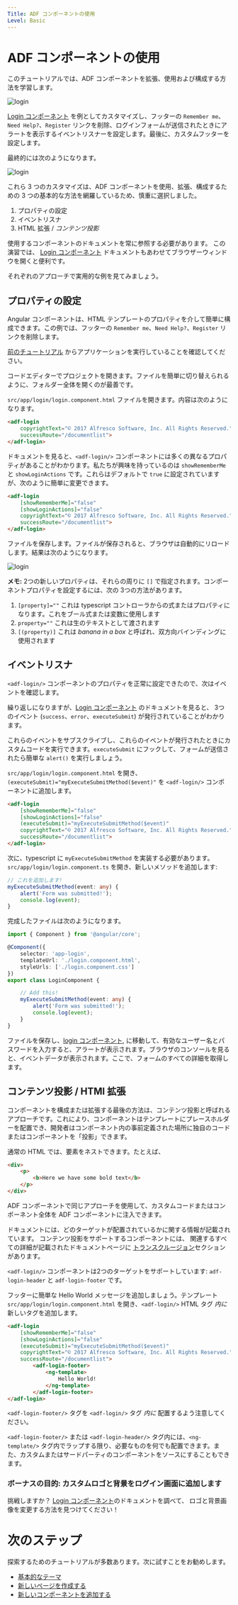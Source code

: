 ```yaml
---
Title: ADF コンポーネントの使用
Level: Basic
---
```


# ADF コンポーネントの使用

このチュートリアルでは、ADF コンポーネントを拡張、使用および構成する方法を学習します。

![login](../docassets/images/login.jpg)

[Login コンポーネント](../core/components/login.component.md) を例としてカスタマイズし、フッターの `Remember me`、`Need Help?`、`Register` リンクを削除、ログインフォームが送信されたときにアラートを表示するイベントリスナーを設定します。最後に、カスタムフッターを設定します。

最終的には次のようになります。

![login](../docassets/images/login-customized.jpg)

これら 3 つのカスタマイズは、ADF コンポーネントを使用、拡張、構成するための 3 つの基本的な方法を網羅しているため、慎重に選択しました。

1.  プロパティの設定
2.  イベントリスナ
3.  HTML 拡張 / _コンテンツ投影_

使用するコンポーネントのドキュメントを常に参照する必要があります。
この演習では、 [Login コンポーネント](../core/components/login.component.md) ドキュメントもあわせてブラウザーウィンドウを開くと便利です。

それぞれのアプローチで実用的な例を見てみましょう。

## プロパティの設定

Angular コンポーネントは、HTML テンプレートのプロパティを介して簡単に構成できます。この例では、フッターの `Remember me`、`Need Help?`、`Register` リンクを削除します。

[前のチュートリアル](creating-your-first-adf-application.md) からアプリケーションを実行していることを確認してください。

コードエディターでプロジェクトを開きます。ファイルを簡単に切り替えられるように、フォルダー全体を開くのが最善です。

`src/app/login/login.component.html` ファイルを開きます。内容は次のようになります。

```html
<adf-login
	copyrightText="© 2017 Alfresco Software, Inc. All Rights Reserved."
	successRoute="/documentlist">
</adf-login>
```

ドキュメントを見ると、`<adf-login/>` コンポーネントには多くの異なるプロパティがあることがわかります。私たちが興味を持っているのは `showRememberMe` と `showLoginActions` です。これらはデフォルトで `true` に設定されていますが、次のように簡単に変更できます。

```html
<adf-login
	[showRememberMe]="false"
	[showLoginActions]="false"
	copyrightText="© 2017 Alfresco Software, Inc. All Rights Reserved."
	successRoute="/documentlist">
</adf-login>
```

ファイルを保存します。ファイルが保存されると、ブラウザは自動的にリロードします。結果は次のようになります。

![login](../docassets/images/login-customized-step-1.jpg)

**メモ:** 2つの新しいプロパティは、それらの周りに `[]` で指定されます。コンポーネントプロパティを設定するには、次の 3つの方法があります。

1.  `[property]=""` これは typescript コントローラからの式またはプロパティになります。これをブール式または変数に使用します
2.  `property=""` これは生のテキストとして渡されます
3.  `[(property)]` これは _banana in a box_ と呼ばれ、双方向バインディングに使用されます

## イベントリスナ

`<adf-login/>` コンポーネントのプロパティを正常に設定できたので、次はイベントを確認します。

繰り返しになりますが、[Login コンポーネント](../core/components/login.component.md) のドキュメントを見ると、
3つのイベント (`success`、`error`、`executeSubmit`) が発行されていることがわかります。

これらのイベントをサブスクライブし、これらのイベントが発行されたときにカスタムコードを実行できます。`executeSubmit` にフックして、フォームが送信されたら簡単な `alert()` を実行しましょう。

`src/app/login/login.component.html` を開き、`(executeSubmit)="myExecuteSubmitMethod($event)"` を `<adf-login/>` コンポーネントに追加します。

```html
<adf-login
	[showRememberMe]="false"
	[showLoginActions]="false"
	(executeSubmit)="myExecuteSubmitMethod($event)"
	copyrightText="© 2017 Alfresco Software, Inc. All Rights Reserved."
	successRoute="/documentlist">
</adf-login>
```

次に、typescript に `myExecuteSubmitMethod` を実装する必要があります。`src/app/login/login.component.ts` を開き、新しいメソッドを追加します:

```ts
// これを追加します!
myExecuteSubmitMethod(event: any) {
	alert('Form was submitted!');
	console.log(event);
}
```

完成したファイルは次のようになります。

```ts
import { Component } from '@angular/core';

@Component({
	selector: 'app-login',
	templateUrl: './login.component.html',
	styleUrls: ['./login.component.css']
})
export class LoginComponent {

	// Add this!		
	myExecuteSubmitMethod(event: any) {
		alert('Form was submitted!');
		console.log(event);
	}
}
```

ファイルを保存し、[login コンポーネント,](../core/components/login.component.md) に移動して、有効なユーザー名とパスワードを入力すると、アラートが表示されます。ブラウザのコンソールを見ると、イベントデータが表示されます。ここで、フォームのすべての詳細を取得します。

## コンテンツ投影 / HTMl 拡張

コンポーネントを構成または拡張する最後の方法は、コンテンツ投影と呼ばれるアプローチです。これにより、コンポーネントはテンプレートにプレースホルダーを配置でき、開発者はコンポーネント内の事前定義された場所に独自のコードまたはコンポーネントを「投影」できます。

通常の HTML では、要素をネストできます。たとえば、

```html
<div>
	<p>
		<b>Here we have some bold text</b>
	</p>
</div>
```

ADF コンポーネントで同じアプローチを使用して、カスタムコードまたはコンポーネント全体を ADF コンポーネントに注入できます。

ドキュメントには、どのターゲットが配置されているかに関する情報が記載されています。
コンテンツ投影をサポートするコンポーネントには、
関連するすべての詳細が記載されたドキュメントページに
[トランスクルージョン](../user-guide/transclusion.md)セクションがあります。

`<adf-login/>` コンポーネントは2つのターゲットをサポートしています: `adf-login-header` と `adf-login-footer` です。

フッターに簡単な Hello World メッセージを追加しましょう。テンプレート `src/app/login/login.component.html` を開き、`<adf-login/>` HTML タグ _内に_ 新しいタグを追加します。

```html
<adf-login
	[showRememberMe]="false"
	[showLoginActions]="false"
	(executeSubmit)="myExecuteSubmitMethod($event)"
	copyrightText="© 2017 Alfresco Software, Inc. All Rights Reserved."
	successRoute="/documentlist">
		<adf-login-footer>
			<ng-template>
				Hello World!
			</ng-template>
		</adf-login-footer>
</adf-login>
```

`<adf-login-footer/>` タグを `<adf-login/>` タグ _内に_ 配置するよう注意してください。

`<adf-login-footer/>` または `<adf-login-header/>` タグ内には、`<ng-template/>` タグ内でラップする限り、必要なものを何でも配置できます。また、カスタムまたはサードパーティのコンポーネントをソースにすることもできます。

### ボーナスの目的: カスタムロゴと背景をログイン画面に追加します

挑戦しますか？ [Login コンポーネント](../core/components/login.component.md)のドキュメントを調べて、
ロゴと背景画像を変更する方法を見つけてください！

# 次のステップ

探索するためのチュートリアルが多数あります。次に試すことをお勧めします。

-   [基本的なテーマ](basic-theming.md)
-   [新しいページを作成する](new-view.md)
-   [新しいコンポーネントを追加する](new-component.md)
